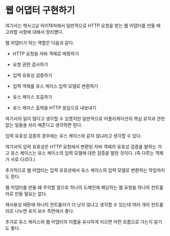 # 웹 어댑터 구현하기 

여기서는 핵사고날 아키텍처에서 일반적으로 HTTP 요청을 받는 웹 어댑터를 만들 때 고려할 사항에 대해서 정리헀다.

웹 어댑터가 하는 역할은 다음과 같다. 

- HTTP 요청을 자바 객체로 매핑하기 

- 요청 권한 검사하기

- 입력 유효성 검증하기 

- 입력 객체를 유스 케이스 입력 모델로 변환하기 

- 유스 케이스 호출하기 

- 유스 케이스 출력을 HTTP 응답으로 내보내기 

여기서의 일이 많다고 생각할 수 있곘지만 일반적으로 어플리케이션의 핵심 로직과 관련 없는 일들을 처리 해준다고 생각하면 된다. 

입력 유효성 검증의 경우에는 유스 케이스와 같지 않냐라고 생각할 수 있다. 

여기서의 입력 유효성은 HTTP 요청에서 변환된 자바 객체의 유효성 검증을 말하는 거고 유스 케이스는 유스 케이스의 입력 모델에 대한 검증을 말한 것이다. (즉 다루는 객체가 서로 다르다.)

추가적으로 웹 어댑터는 입력 유효성에서 유스 케이스의 입력 모델로 변환하는 작업까지도 한다. 

웹 어댑터를 만들 떄 주의할 점으로 하나의 도메인에 해당하는 웹 요청을 하나의 컨트롤러로 만들 필요는 없다. 

재사용성 때문에 하나의 컨트롤러가 더 낫지 않냐고 생각할 수 있는데 여러 개의 컨트롤러로 나누면 유지 보수 측면에서 좋다.

추가로 유스 케이스와 웹 어댑터의 이름을 유사하게 지으면 어떤 흐름으로 가는지 알기도 좋다.  